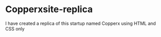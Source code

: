 # Copperxsite-replica
I have created a replica of this startup named Copperx using HTML and CSS only
